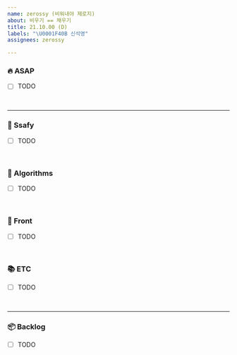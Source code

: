 ```yaml
---
name: zerossy (비워내야 제로지)
about: 비우기 == 채우기
title: 21.10.00 (D)
labels: "\U0001F40B 신석영"
assignees: zerossy

---
```


### 🔥 ASAP
- [ ] TODO

<br/>

---

### 🏫 Ssafy
- [ ] TODO

<br/>

### 🚀 Algorithms
- [ ] TODO

<br/>

### 🐋 Front
- [ ] TODO

<br/>

### 📚 ETC
- [ ] TODO

<br/>

---

### 📦 Backlog
- [ ] TODO
